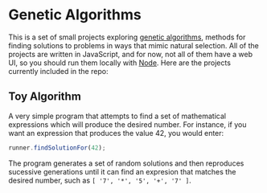 # Genetic Algorithms #

This is a set of small projects exploring [genetic algorithms](http://en.wikipedia.org/wiki/Genetic_algorithm), methods for
finding solutions to problems in ways that mimic natural selection. All of the projects are written in JavaScript, and
for now, not all of them have a web UI, so you should run them locally with [Node](http://nodejs.org/). Here are the projects
currently included in the repo:

## Toy Algorithm ##

A very simple program that attempts to find a set of mathematical expressions which will produce the desired number.
For instance, if you want an expression that produces the value 42, you would enter:
```javascript 
runner.findSolutionFor(42);
```
The program generates a set of random solutions and then reproduces sucessive generations until it can find an expresion
that matches the desired number, such as ```[ '7', '*', '5', '+', '7' ]```.
